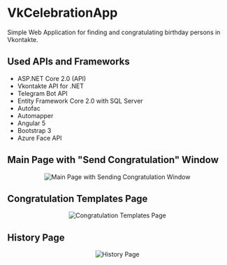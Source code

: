 # VkCelebrationApp
Simple Web Application for finding and congratulating birthday persons in Vkontakte.

## Used APIs and Frameworks
  * ASP.NET Core 2.0 (API)
  * Vkontakte API for .NET
  * Telegram Bot API
  * Entity Framework Core 2.0 with SQL Server
  * Autofac
  * Automapper
  * Angular 5
  * Bootstrap 3
  * Azure Face API
  
## Main Page with "Send Congratulation" Window
<p align="center">
 <img src="https://d.radikal.ru/d01/1803/3a/de20d3b7e3c7.png" alt="Main Page with Sending Congratulation Window" />
</p>

## Congratulation Templates Page
<p align="center">
 <img src="https://d.radikal.ru/d13/1803/b8/afb606c4719c.png" alt="Congratulation Templates Page" />
</p>

## History Page
<p align="center">
 <img src="https://a.radikal.ru/a32/1803/a8/2c850930f7e8.png" alt="History Page" />
</p>
